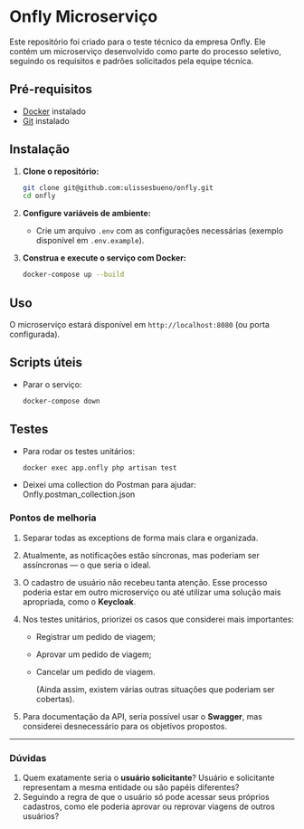 # Onfly Microserviço

Este repositório foi criado para o teste técnico da empresa Onfly. Ele contém um microserviço desenvolvido como parte do processo seletivo, seguindo os requisitos e padrões solicitados pela equipe técnica.

## Pré-requisitos

- [Docker](https://docs.docker.com/get-docker/) instalado
- [Git](https://git-scm.com/) instalado

## Instalação

1. **Clone o repositório:**
    ```bash
    git clone git@github.com:ulissesbueno/onfly.git
    cd onfly
    ```

2. **Configure variáveis de ambiente:**
    - Crie um arquivo `.env` com as configurações necessárias (exemplo disponível em `.env.example`).

3. **Construa e execute o serviço com Docker:**
    ```bash
    docker-compose up --build
    ```

## Uso

O microserviço estará disponível em `http://localhost:8080` (ou porta configurada).

## Scripts úteis

- Parar o serviço:
  ```bash
  docker-compose down
  ```

## Testes

- Para rodar os testes unitários:
  ```bash
  docker exec app.onfly php artisan test
  ```

- Deixei uma collection do Postman para ajudar: Onfly.postman_collection.json





### Pontos de melhoria

1. Separar todas as exceptions de forma mais clara e organizada.
2. Atualmente, as notificações estão síncronas, mas poderiam ser assíncronas — o que seria o ideal.
3. O cadastro de usuário não recebeu tanta atenção. Esse processo poderia estar em outro microserviço ou até utilizar uma solução mais apropriada, como o **Keycloak**.
4. Nos testes unitários, priorizei os casos que considerei mais importantes:
    - Registrar um pedido de viagem;
    - Aprovar um pedido de viagem;
    - Cancelar um pedido de viagem.
        
        (Ainda assim, existem várias outras situações que poderiam ser cobertas).
        
5. Para documentação da API, seria possível usar o **Swagger**, mas considerei desnecessário para os objetivos propostos.

---

### Dúvidas

1. Quem exatamente seria o **usuário solicitante**? Usuário e solicitante representam a mesma entidade ou são papéis diferentes?
2. Seguindo a regra de que o usuário só pode acessar seus próprios cadastros, como ele poderia aprovar ou reprovar viagens de outros usuários?
